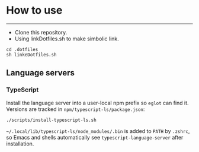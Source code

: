# How to use
---
* Clone this repository.
* Using linkDotfiles.sh to make simbolic link.

```
cd .dotfiles
sh linkeDotfiles.sh
```

## Language servers

### TypeScript

Install the language server into a user-local npm prefix so `eglot` can find it. Versions are tracked in `npm/typescript-ls/package.json`:

```
./scripts/install-typescript-ls.sh
```

`~/.local/lib/typescript-ls/node_modules/.bin` is added to `PATH` by `.zshrc`, so Emacs and shells automatically see `typescript-language-server` after installation.
